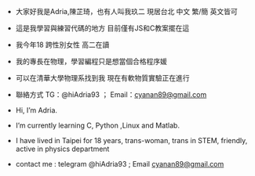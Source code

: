 - 大家好我是Adria,陳芷琦，也有人叫我玖二 現居台北 中文 繁/簡 英文皆可
- 這是我學習與練習代碼的地方 目前僅有JS和C教案擺在這
- 我今年18 跨性別女性 高二在讀 
- 我的專長在物理，學習編程只是想當個合格程序媛
- 可以在清華大學物理系找到我 現在有軟物質實驗正在進行
- 聯絡方式 TG：@hiAdria93 ； Email：cyanan89@gmail.com

- Hi, I’m Adria.
- I’m currently learning C, Python ,Linux and Matlab.
- I have lived in Taipei for 18 years, trans-woman, trans in STEM, friendly, active in physics department
- contact me :  telegram @hiAdria93 ; Email cyanan89@gmail.com



<!---
yaomiao95/yaomiao95 is a ✨ special ✨ repository because its `README.md` (this file) appears on your GitHub profile.
You can click the Preview link to take a look at your changes.
--->
